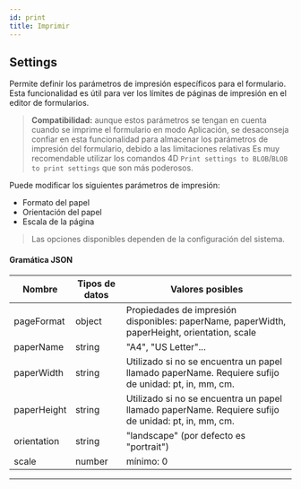```yaml
---
id: print
title: Imprimir
---
```


## Settings

Permite definir los parámetros de impresión específicos para el formulario. Esta funcionalidad es útil para ver los límites de páginas de impresión en el editor de formularios.

> **Compatibilidad:** aunque estos parámetros se tengan en cuenta cuando se imprime el formulario en modo Aplicación, se desaconseja confiar en esta funcionalidad para almacenar los parámetros de impresión del formulario, debido a las limitaciones relativas Es muy recomendable utilizar los comandos 4D `Print settings to BLOB`/`BLOB to print settings` que son más poderosos.

Puede modificar los siguientes parámetros de impresión:

- Formato del papel
- Orientación del papel
- Escala de la página

> Las opciones disponibles dependen de la configuración del sistema.

#### Gramática JSON

| Nombre      | Tipos de datos | Valores posibles                                                                                                                                    |
| ----------- | -------------- | --------------------------------------------------------------------------------------------------------------------------------------------------- |
| pageFormat  | object         | Propiedades de impresión disponibles: paperName, paperWidth, paperHeight, orientation, scale                                        |
| paperName   | string         | "A4", "US Letter"...                                                                                |
| paperWidth  | string         | Utilizado si no se encuentra un papel llamado paperName. Requiere sufijo de unidad: pt, in, mm, cm. |
| paperHeight | string         | Utilizado si no se encuentra un papel llamado paperName. Requiere sufijo de unidad: pt, in, mm, cm. |
| orientation | string         | "landscape" (por defecto es "portrait")                                                                                          |
| scale       | number         | mínimo: 0                                                                                                                           |

---
